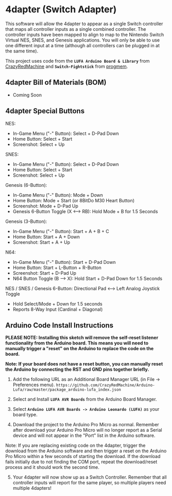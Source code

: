 # 4dapter (Switch Adapter)

This software will allow the 4dapter to appear as a single Switch controller that maps all controller inputs as a single combined controller. The controller inputs have been mapped to align to map to the Nintendo Switch Virtual NES, SNES, and Genesis applications. You will only be able to use one different input at a time (although all controllers can be plugged in at the same time).

This project uses code from the **`LUFA Arduino Board & Library`** from [CrazyRedMachine](https://github.com/CrazyRedMachine/Arduino-Lufa) and **`Switch-Fightstick`** from [progmem](https://github.com/progmem/Switch-Fightstick).

## 4dapter Bill of Materials (BOM)
* Coming Soon

## 4dapter Special Buttons

NES:
* In-Game Menu ("-" Button): Select + D-Pad Down
* Home Button: Select + Start
* Screenshot: Select + Up

SNES:
* In-Game Menu ("-" Button): Select + D-Pad Down
* Home Button: Select + Start
* Screenshot: Select + Up

Genesis (6-Button):
* In-Game Menu ("-" Button): Mode + Down
* Home Button: Mode + Start (or 8BitDo M30 Heart Button)
* Screenshot: Mode + D-Pad Up
* Genesis 6-Button Toggle (X <--> RB): Hold Mode + B for 1.5 Seconds

Genesis (3-Button):
* In-Game Menu ("-" Button): Start + A + B + C
* Home Button: Start + A + Down
* Screenshot: Start + A + Up

N64: 
* In-Game Menu ("-" Button): Start + D-Pad Down
* Home Button: Start + L-Button + R-Button
* Screenshot: Start + D-Pad Up
* N64 Button Toggle (B --> X): Hold Start + D-Pad Down for 1.5 Seconds

NES / SNES / Genesis 6-Button:
Directional Pad <--> Left Analog Joystick Toggle
* Hold Select/Mode + Down for 1.5 seconds
* Reports 8-Way Input (Cardinal + Diagonal)

## Arduino Code Install Instructions

**PLEASE NOTE: Installing this sketch will remove the self-reset listener functionality from the Arduino board. This means you will need to manually trigger a "reset" on the Arduino to replace the code on the board.**

**Note: If your board does not have a reset button, you can manually reset the Arduino by connecting the RST and GND pins together briefly.**

1. Add the following URL as an Additional Board Manager URL (in File -> Preferences menu).
`https://github.com/CrazyRedMachine/Arduino-Lufa/raw/master/package_arduino-lufa_index.json`

2. Select and Install **`LUFA AVR Boards`** from the Arduino Board Manager.

3. Select **`Arduino LUFA AVR Boards -> Arduino Leonardo (LUFA)`** as your board type.

4. Download the project to the Arduino Pro Micro as normal. Remember after download your Arduino Pro Micro will no longer report as a Serial device and will not appear in the "Port" list in the Arduino software.

Note: If you are replacing existing code on the 4dapter, trigger the download from the Arduino software and then trigger a reset on the Arduino Pro Micro within a few seconds of starting the download. If the download fails initially due to not finding the COM port, repeat the download/reset process and it should work the second time.

5. Your 4dapter will now show up as a Switch Controller. Remember that all controller inputs will report for the same player, so multiple players need multiple 4dapters!
